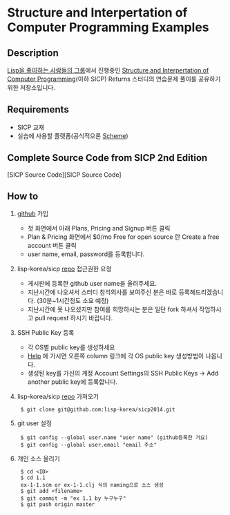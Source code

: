 Structure and Interpertation of Computer Programming Examples
=======================================


Description
----------
[Lisp을 좋아하는 사람들의 그룹][lispkorea]에서 진행중인 [Structure and Interpertation of
Computer Programming][SICP](이하 SICP) Returns 스터디의 연습문제 풀이를 공유하기 위한 저장소입니다.

Requirements
-----------
 * SICP 교재
 * 실습에 사용할 플랫폼(공식적으론 [Scheme][Racket])

Complete Source Code from SICP 2nd Edition
------------------------------------------
[SICP Source Code][SICP Source Code]

How to
------
1. [github][github] 가입
    * 첫 화면에서 아래 Plans, Pricing and Signup 버튼 클릭
    * Plan & Pricing 화면에서 $0/mo Free for open source 란 Create a free account 버튼 클릭
    * user name, email, password를 등록합니다. 
2. lisp-korea/sicp [repo][lispkorea-sicp-repo] 접근권한 요청
    * 게시판에 등록한 github user name을 올려주세요.
    * 지난시간에 나오셔서 스터디 참석의사를 보여주신 분은 바로 등록해드리겠습니다. (30분~1시간정도 소요 예정) 
    * 지난시간에 못 나오셨지만 참여를 희망하시는 분은 일단 fork 하셔서 작업하시고 pull request 하시기 바랍니다.
3. SSH Public Key 등록
    * 각 OS별 public key를 생성하세요
    * [Help](http://help.github.com/) 에 가시면 오른쪽 column 링크에 각 OS public key 생성방법이 나옵니다.
    * 생성된 key를 가신의 계정 Account Settings의 SSH Public Keys -> Add another public key에 등록합니다. 
4. lisp-korea/sicp [repo][lispkorea-sicp-repo] 가져오기

        $ git clone git@github.com:lisp-korea/sicp2014.git
        
5. git user 설정

        $ git config --global user.name "user name" (github등록한 거요)
        $ git config --global user.email "email 주소"

6. 개인 소스 올리기

        $ cd <ID>
        $ cd 1.1
        ex-1-1.scm or ex-1-1.clj 식의 naming으로 소스 생성
        $ git add <filename>
        $ git commit -m "ex 1.1 by 누구누구"
        $ git push origin master    

[SICP]: http://mitpress.mit.edu/sicp/
[SICP Souece Code]: https://mitpress.mit.edu/sicp/code/
[lispkorea]: http://www.lispkorea.org
[lispkorea]: http://groups.google.com/group/lisp-korea
[github]:http://github.com
[Racket]:http://racket-lang.org/
[lispkorea-sicp-repo]:http://github.com/lisp-korea/sicp2014
